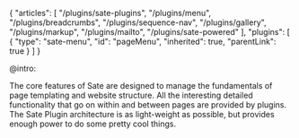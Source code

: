 {
    "articles": [
        "/plugins/sate-plugins", 
        "/plugins/menu", 
        "/plugins/breadcrumbs", 
        "/plugins/sequence-nav", 
        "/plugins/gallery", 
        "/plugins/markup", 
        "/plugins/mailto", 
        "/plugins/sate-powered"
    ],
    "plugins": [
        {
            "type": "sate-menu",
            "id": "pageMenu",
            "inherited": true,
            "parentLink": true
        }
    ]
}

@intro:

The core features of Sate are designed to manage the fundamentals of page templating and website structure. All the interesting detailed functionality that go on within and between pages are provided by plugins. The Sate Plugin architecture is as light-weight as possible, but provides enough power to do some pretty cool things.


